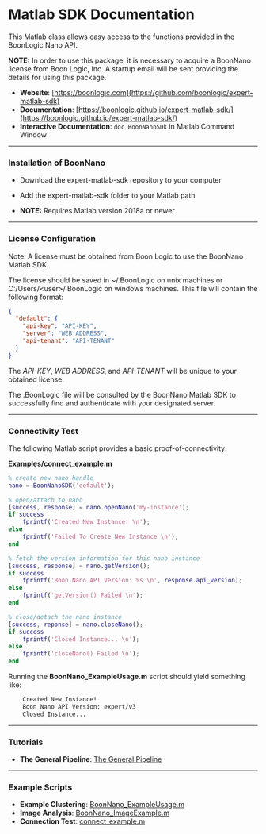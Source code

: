 # Matlab SDK Documentation

This Matlab class allows easy access to the functions provided in the BoonLogic Nano API.

**NOTE:** In order to use this package, it is necessary to acquire a BoonNano license from Boon Logic, Inc.  A startup email will be sent providing the details for using this package.

- __Website__: [https://boonlogic.com](https://github.com/boonlogic/expert-matlab-sdk)
- __Documentation__: [https://boonlogic.github.io/expert-matlab-sdk/](https://boonlogic.github.io/expert-matlab-sdk/)
- __Interactive Documentation__: ```doc BoonNanoSDk``` in Matlab Command Window


------------
### Installation of BoonNano

- Download the expert-matlab-sdk repository to your computer

- Add the expert-matlab-sdk folder to your Matlab path

- **NOTE:** Requires Matlab version 2018a or newer


------------
### License Configuration

Note: A license must be obtained from Boon Logic to use the BoonNano Matlab SDK

The license should be saved in ~/.BoonLogic on unix machines or C:/Users/\<user\>/.BoonLogic on windows machines. This file will contain the following format:

```json
{
  "default": {
    "api-key": "API-KEY",
    "server": "WEB ADDRESS",
    "api-tenant": "API-TENANT"
  }
}
```

The *API-KEY*, *WEB ADDRESS*, and *API-TENANT* will be unique to your obtained license.

The .BoonLogic file will be consulted by the BoonNano Matlab SDK to successfully find and authenticate with your designated server.


------------

### Connectivity Test

The following Matlab script provides a basic proof-of-connectivity:

**Examples/connect_example.m**

```matlab
% create new nano handle
nano = BoonNanoSDK('default');

% open/attach to nano
[success, response] = nano.openNano('my-instance');
if success
    fprintf('Created New Instance! \n');
else
    fprintf('Failed To Create New Instance \n');
end

% fetch the version information for this nano instance
[success, response] = nano.getVersion();
if success
    fprintf('Boon Nano API Version: %s \n', response.api_version);
else
    fprintf('getVersion() Failed \n');
end

% close/detach the nano instance
[success, reponse] = nano.closeNano();
if success
    fprintf('Closed Instance... \n');
else
    fprintf('closeNano() Failed \n');
end

```

Running the **BoonNano_ExampleUsage.m** script should yield something like:

```sh
    Created New Instance!
    Boon Nano API Version: expert/v3
    Closed Instance...
```

------------

### Tutorials

- __The General Pipeline__: [The General Pipeline](./Tutorials/GeneralPipeline.md)


------------

### Example Scripts

- __Example Clustering__: [BoonNano_ExampleUsage.m](./Examples/BoonNano_ExampleUsage.m)
-  __Image Analysis__: [BoonNano_ImageExample.m](./Examples/BoonNano_ImageExample.m)
-  __Connection Test__: [connect_example.m](./Examples/connect_example.m)